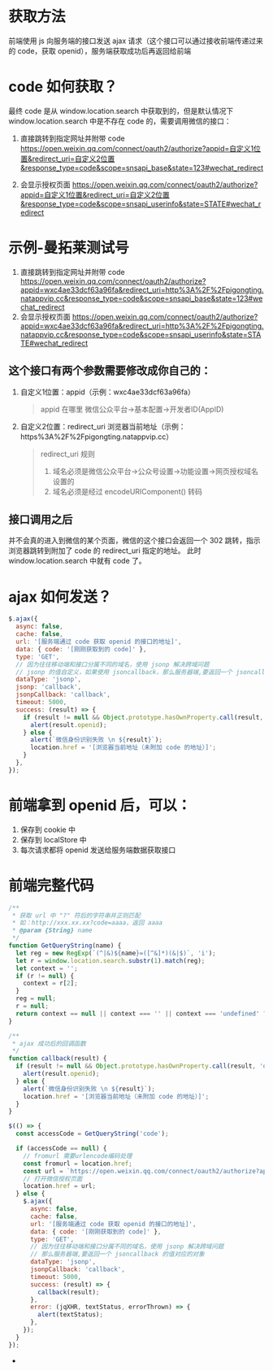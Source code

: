 # 获取方法
前端使用 js 向服务端的接口发送 ajax 请求（这个接口可以通过接收前端传递过来的 code，获取 openid），服务端获取成功后再返回给前端


# code 如何获取？
最终 code 是从 window.location.search 中获取到的，但是默认情况下 window.location.search 中是不存在 code 的，需要调用微信的接口：

1. 直接跳转到指定网址并附带 code
https://open.weixin.qq.com/connect/oauth2/authorize?appid=自定义1位置&redirect_uri=自定义2位置&response_type=code&scope=snsapi_base&state=123#wechat_redirect

2. 会显示授权页面
https://open.weixin.qq.com/connect/oauth2/authorize?appid=自定义1位置&redirect_uri=自定义2位置&response_type=code&scope=snsapi_userinfo&state=STATE#wechat_redirect


# 示例-曼拓莱测试号
1. 直接跳转到指定网址并附带 code
https://open.weixin.qq.com/connect/oauth2/authorize?appid=wxc4ae33dcf63a96fa&redirect_uri=http%3A%2F%2Fpigongting.natappvip.cc&response_type=code&scope=snsapi_base&state=123#wechat_redirect
2. 会显示授权页面
https://open.weixin.qq.com/connect/oauth2/authorize?appid=wxc4ae33dcf63a96fa&redirect_uri=http%3A%2F%2Fpigongting.natappvip.cc&response_type=code&scope=snsapi_userinfo&state=STATE#wechat_redirect



## 这个接口有两个参数需要修改成你自己的：
1. 自定义1位置：appid（示例：wxc4ae33dcf63a96fa）
    > appid 在哪里
    > 微信公众平台->基本配置->开发者ID(AppID)

2. 自定义2位置：redirect_uri 浏览器当前地址（示例：https%3A%2F%2Fpigongting.natappvip.cc）
    > redirect_uri 规则
    > 1. 域名必须是微信公众平台->公众号设置->功能设置->网页授权域名设置的
    > 2. 域名必须是经过 encodeURIComponent() 转码


## 接口调用之后
并不会真的进入到微信的某个页面，微信的这个接口会返回一个 302 跳转，指示浏览器跳转到附加了 code 的 redirect_uri 指定的地址。
此时 window.location.search 中就有 code 了。


# ajax 如何发送？

```javascript
$.ajax({
  async: false,
  cache: false,
  url: '[服务端通过 code 获取 openid 的接口的地址]',
  data: { code: '[刚刚获取到的 code]' },
  type: 'GET',
  // 因为往往移动端和接口分属不同的域名，使用 jsonp 解决跨域问题
  // jsonp 的值自定义，如果使用 jsoncallback，那么服务器端,要返回一个 jsoncallback 的值对应的对象
  dataType: 'jsonp',
  jsonp: 'callback',
  jsonpCallback: 'callback',
  timeout: 5000,
  success: (result) => {
    if (result != null && Object.prototype.hasOwnProperty.call(result, 'openid') && result.openid !== '') {
      alert(result.openid);
    } else {
      alert(`微信身份识别失败 \n ${result}`);
      location.href = '[浏览器当前地址（未附加 code 的地址）]';
    }
  },
});
```

# 前端拿到 openid 后，可以：

1. 保存到 cookie 中
2. 保存到 localStore 中
3. 每次请求都将 openid 发送给服务端数据获取接口

# 前端完整代码

```javascript
/**
 * 获取 url 中 "?" 符后的字符串并正则匹配
 * 如：http://xxx.xx.xx?code=aaaa，返回 aaaa
 * @param {String} name
 */
function GetQueryString(name) {
  let reg = new RegExp(`(^|&)${name}=([^&]*)(&|$)`, 'i');
  let r = window.location.search.substr(1).match(reg);
  let context = '';
  if (r != null) {
    context = r[2];
  }
  reg = null;
  r = null;
  return context == null || context === '' || context === 'undefined' ? '' : context;
}

/**
 * ajax 成功后的回调函数
 */
function callback(result) {
  if (result != null && Object.prototype.hasOwnProperty.call(result, 'openid') && result.openid !== '') {
    alert(result.openid);
  } else {
    alert(`微信身份识别失败 \n ${result}`);
    location.href = '[浏览器当前地址（未附加 code 的地址）]';
  }
}

$(() => {
  const accessCode = GetQueryString('code');

  if (accessCode == null) {
    // fromurl 需要urlencode编码处理
    const fromurl = location.href;
    const url = `https://open.weixin.qq.com/connect/oauth2/authorize?appid=${'自定义1位置'}&redirect_uri=${'自定义2位置'}&response_type=code&scope=snsapi_base&state=STATE%23wechat_redirect&connect_redirect=1#wechat_redirect`;
    // 打开微信授权页面
    location.href = url;
  } else {
    $.ajax({
      async: false,
      cache: false,
      url: '[服务端通过 code 获取 openid 的接口的地址]',
      data: { code: '[刚刚获取到的 code]' },
      type: 'GET',
      // 因为往往移动端和接口分属不同的域名，使用 jsonp 解决跨域问题
      // 那么服务器端,要返回一个 jsoncallback 的值对应的对象
      dataType: 'jsonp',
      jsonpCallback: 'callback',
      timeout: 5000,
      success: (result) => {
        callback(result);
      },
      error: (jqXHR, textStatus, errorThrown) => {
        alert(textStatus);
      },
    });
  }
});
```
































*
